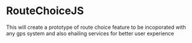 # RouteChoiceJS
 This will create a prototype of route choice feature to be incoporated with any gps system and also ehailing services for better user experience 
